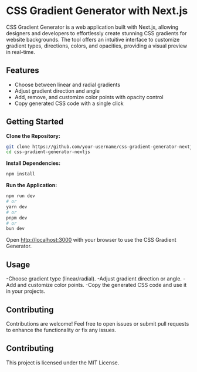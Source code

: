 # CSS Gradient Generator with Next.js

CSS Gradient Generator is a web application built with Next.js, allowing designers and developers to effortlessly create stunning CSS gradients for website backgrounds. The tool offers an intuitive interface to customize gradient types, directions, colors, and opacities, providing a visual preview in real-time.

## Features
- Choose between linear and radial gradients
- Adjust gradient direction and angle
- Add, remove, and customize color points with opacity control
- Copy generated CSS code with a single click

## Getting Started

**Clone the Repository:**
   ```bash
   git clone https://github.com/your-username/css-gradient-generator-nextjs.git
   cd css-gradient-generator-nextjs
```

**Install Dependencies:**
    
```bash
npm install
```

**Run the Application:**

```bash
npm run dev
# or
yarn dev
# or
pnpm dev
# or
bun dev
```

Open [http://localhost:3000](http://localhost:3000) with your browser to use the CSS Gradient Generator.

## Usage
-Choose gradient type (linear/radial).
-Adjust gradient direction or angle.
-Add and customize color points.
-Copy the generated CSS code and use it in your projects.

## Contributing

Contributions are welcome! Feel free to open issues or submit pull requests to enhance the functionality or fix any issues.

## Contributing
This project is licensed under the MIT License.

